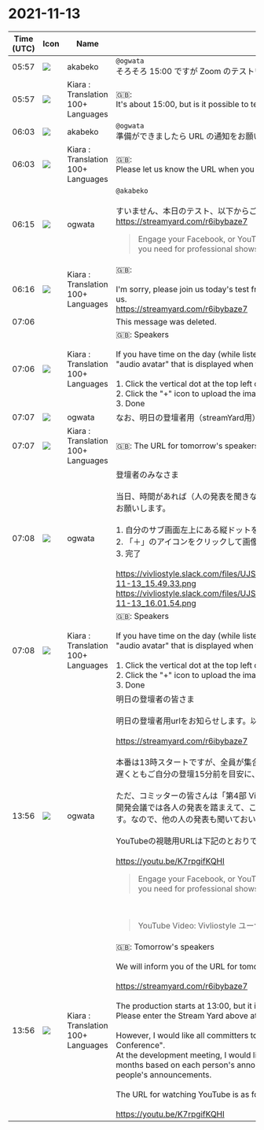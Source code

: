# 2021-11-13

|Time (UTC)|Icon|Name|Message|
|---|---|---|---|
|05:57|![](https://avatars.slack-edge.com/2019-05-15/624511073651_25909952cd7a069ceed2_72.png)|akabeko|`@ogwata`<br>そろそろ 15:00 ですが Zoom のテストいけそうでしょうか？|
|05:57|![](https://avatars.slack-edge.com/2021-08-02/2324149410423_2aa7423c4133ecb9f168_72.png)|Kiara : Translation 100+ Languages|🇬🇧: <br>It's about 15:00, but is it possible to test Zoom?|
|06:03|![](https://avatars.slack-edge.com/2019-05-15/624511073651_25909952cd7a069ceed2_72.png)|akabeko|`@ogwata`<br>準備ができましたら URL の通知をお願いします|
|06:03|![](https://avatars.slack-edge.com/2021-08-02/2324149410423_2aa7423c4133ecb9f168_72.png)|Kiara : Translation 100+ Languages|🇬🇧: <br>Please let us know the URL when you are ready|
|06:15|![](https://avatars.slack-edge.com/2019-11-22/845042642576_070441337abaca9fb7b3_72.png)|ogwata|`@akabeko`<br><br>すいません、本日のテスト、以下からご参加ください。他の方も都合が合えば、ぜひご参加ください。<br><https://streamyard.com/r6ibybaze7><br><blockquote>Engage your Facebook, or YouTube, Live audience with interviews and shows; all the tools you need for professional shows right in your browser.</blockquote>|
|06:16|![](https://avatars.slack-edge.com/2021-08-02/2324149410423_2aa7423c4133ecb9f168_72.png)|Kiara : Translation 100+ Languages|🇬🇧: <br><br>I'm sorry, please join us today's test from the following. If other people are convenient, please join us.<br><https://streamyard.com/r6ibybaze7>|
|07:06|||This message was deleted.|
|07:06|![](https://avatars.slack-edge.com/2021-08-02/2324149410423_2aa7423c4133ecb9f168_72.png)|Kiara : Translation 100+ Languages|🇬🇧: Speakers<br><br>If you have time on the day (while listening to people's announcements, etc.), please set the "audio avatar" that is displayed when the camera is off.<br><br>1. Click the vertical dot at the top left of your sub screen and select "edit audio avatar"<br>2. Click the "+" icon to upload the image<br>3. Done<br>|
|07:07|![](https://avatars.slack-edge.com/2019-11-22/845042642576_070441337abaca9fb7b3_72.png)|ogwata|なお、明日の登壇者用（streamYard用）URLは、今晩こちらのチャンネルでお知らせします。|
|07:07|![](https://avatars.slack-edge.com/2021-08-02/2324149410423_2aa7423c4133ecb9f168_72.png)|Kiara : Translation 100+ Languages|🇬🇧: The URL for tomorrow's speakers (for streamYard) will be announced on this channel tonight.|
|07:08|![](https://avatars.slack-edge.com/2019-11-22/845042642576_070441337abaca9fb7b3_72.png)|ogwata|登壇者のみなさま<br><br>当日、時間があれば（人の発表を聞きながら等）、カメラoff時に表示される「audio avatar」の設定をお願いします。<br><br>1. 自分のサブ画面左上にある縦ドットをクリックして、「edit audio avatar」を選択<br>2. 「＋」のアイコンをクリックして画像をアップロード<br>3. 完了<br><br>https://vivliostyle.slack.com/files/UJS3RCS86/F02MA5RSDBN/____________________________2021-11-13_15.49.33.png<br>https://vivliostyle.slack.com/files/UJS3RCS86/F02M7UKDM7D/____________________________2021-11-13_16.01.54.png|
|07:08|![](https://avatars.slack-edge.com/2021-08-02/2324149410423_2aa7423c4133ecb9f168_72.png)|Kiara : Translation 100+ Languages|🇬🇧: Speakers<br><br>If you have time on the day (while listening to people's announcements, etc.), please set the "audio avatar" that is displayed when the camera is off.<br><br>1. Click the vertical dot at the top left of your sub screen and select "edit audio avatar"<br>2. Click the "+" icon to upload the image<br>3. Done<br>|
|13:56|![](https://avatars.slack-edge.com/2019-11-22/845042642576_070441337abaca9fb7b3_72.png)|ogwata|明日の登壇者の皆さま<br><br>明日の登壇者用urlをお知らせします。以下からご参加ください。<br><br><https://streamyard.com/r6ibybaze7><br><br>本番は13時スタートですが、全員が集合しなくてもよいでしょう。<br>遅くともご自分の登壇15分前を目安に、上記StreamYardに入ってください。<br><br>ただ、コミッターの皆さんは「第4部 Vivliostyle 開発会議」に全員参加していただきたいです。<br>開発会議では各人の発表を踏まえて、これから半年間の開発の方向について話し合えればと思っています。なので、他の人の発表も聞いておいてもらえるとうれしいです。<br><br>YouTubeの視聴用URLは下記のとおりです。<br><br><https://youtu.be/K7rpgifKQHI><br><blockquote>Engage your Facebook, or YouTube, Live audience with interviews and shows; all the tools you need for professional shows right in your browser.</blockquote><br><blockquote>YouTube Video: Vivliostyle ユーザーと開発者の集い 2021秋</blockquote>|
|13:56|![](https://avatars.slack-edge.com/2021-08-02/2324149410423_2aa7423c4133ecb9f168_72.png)|Kiara : Translation 100+ Languages|🇬🇧: Tomorrow's speakers<br><br>We will inform you of the URL for tomorrow's speakers. Please join us from the following.<br><br><https://streamyard.com/r6ibybaze7><br><br>The production starts at 13:00, but it is not necessary for everyone to get together.<br>Please enter the Stream Yard above at least 15 minutes before your stage.<br><br>However, I would like all committers to participate in the "Part 4 Vivliostyle Development Conference".<br>At the development meeting, I would like to discuss the direction of development for the next six months based on each person's announcement. So I'd be happy if you could listen to other people's announcements.<br><br>The URL for watching YouTube is as follows.<br><br><https://youtu.be/K7rpgifKQHI>|
